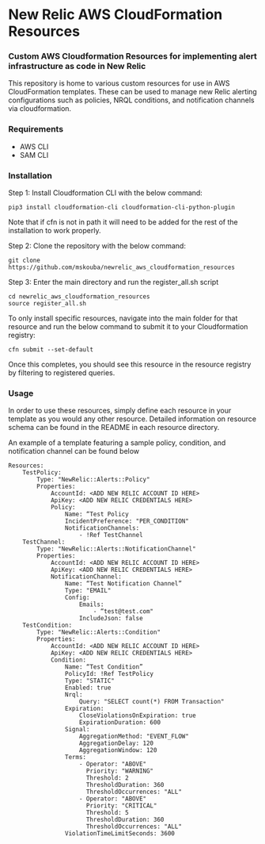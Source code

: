 # New Relic AWS CloudFormation Resources

### Custom AWS Cloudformation Resources for implementing alert infrastructure as code in New Relic

This repository is home to various custom resources for use in AWS CloudFormation templates. These can be used to manage new Relic alerting configurations such as policies, NRQL conditions, and notification channels via cloudformation.

### Requirements

- AWS CLI 
- SAM CLI

### Installation

Step 1: Install Cloudformation CLI with the below command:

    pip3 install cloudformation-cli cloudformation-cli-python-plugin
    
Note that if cfn is not in path it will need to be added for the rest of the installation to work properly.


Step 2: Clone the repository with the below command:

    git clone https://github.com/mskouba/newrelic_aws_cloudformation_resources
    
Step 3: Enter the main directory and run the register_all.sh script

    cd newrelic_aws_cloudformation_resources
    source register_all.sh

To only install specific resources, navigate into the main folder for that resource and run the below command to submit it to your Cloudformation registry:

    cfn submit --set-default

Once this completes, you should see this resource in the resource registry by filtering to registered queries.


### Usage

In order to use these resources, simply define each resource in your template as you would any other resource. Detailed information on resource schema can be found in the README in each resource directory.

An example of a template featuring a sample policy, condition, and notification channel can be found below


    Resources:
        TestPolicy:
            Type: "NewRelic::Alerts::Policy"
            Properties:
                AccountId: <ADD NEW RELIC ACCOUNT ID HERE>
                ApiKey: <ADD NEW RELIC CREDENTIALS HERE>
                Policy:
                    Name: “Test Policy
                    IncidentPreference: "PER_CONDITION"
                    NotificationChannels: 
                        - !Ref TestChannel
        TestChannel:
            Type: "NewRelic::Alerts::NotificationChannel"
            Properties:
                AccountId: <ADD NEW RELIC ACCOUNT ID HERE>
                ApiKey: <ADD NEW RELIC CREDENTIALS HERE>
                NotificationChannel:
                    Name: “Test Notification Channel”
                    Type: "EMAIL"
                    Config:
                        Emails:
                            - “test@test.com"
                        IncludeJson: false
        TestCondition:
            Type: "NewRelic::Alerts::Condition"
            Properties:
                AccountId: <ADD NEW RELIC ACCOUNT ID HERE>
                ApiKey: <ADD NEW RELIC CREDENTIALS HERE>
                Condition:
                    Name: “Test Condition”
                    PolicyId: !Ref TestPolicy
                    Type: "STATIC"
                    Enabled: true
                    Nrql:
                        Query: "SELECT count(*) FROM Transaction"
                    Expiration:
                        CloseViolationsOnExpiration: true
                        ExpirationDuration: 600
                    Signal:
                        AggregationMethod: "EVENT_FLOW"
                        AggregationDelay: 120
                        AggregationWindow: 120
                    Terms:
                        - Operator: "ABOVE"
                          Priority: "WARNING"
                          Threshold: 2
                          ThresholdDuration: 360
                          ThresholdOccurrences: "ALL"
                        - Operator: "ABOVE"
                          Priority: "CRITICAL"
                          Threshold: 5
                          ThresholdDuration: 360
                          ThresholdOccurrences: "ALL"
                    ViolationTimeLimitSeconds: 3600









